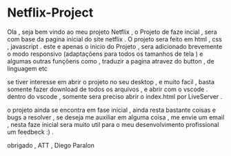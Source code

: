 # Netflix-Project

Ola , seja bem vindo ao meu projeto Netflix , o Projeto de faze incial , sera com base da pagina inicial    do site netflix .
O projeto sera feito em html , css , javascript .
este e apenas o inicio do Projeto , 
sera adicionado brevemente o modo responsivo (adaptaçõens para todos os tamanhos de tela )
e algumas outras funçõens como , traduzir a pagina atravez do button , de linguagem etc  


se tiver interesse em abrir o projeto no seu desktop , e muito facil  , basta somente fazer download de todos os arquivos , e abrir com o vscode . 
dentro do vscode , somente sera preciso abrir o index.html por LiveServer . 


o projeto ainda se encontra em fase inicial , ainda resta bastante coisas e bugs a resolver  , se deseja me auxiliar em alguma coisa , me envie um email , nesta faze inicial sera muito util para o meu desenvolvimento profissional um feedbeck :) .

obrigado , ATT , Diego Paralon


